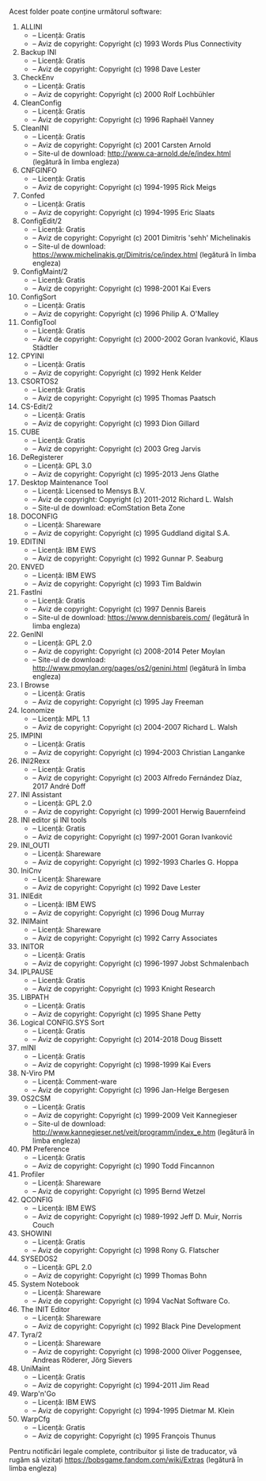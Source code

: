 Acest folder poate conține următorul software:

1. ALLINI
   - – Licență: Gratis
   - – Aviz de copyright: Copyright (c) 1993 Words Plus Connectivity
2. Backup INI
   - – Licență: Gratis
   - – Aviz de copyright: Copyright (c) 1998 Dave Lester
3. CheckEnv
   - – Licență: Gratis
   - – Aviz de copyright: Copyright (c) 2000 Rolf Lochbühler
4. CleanConfig
   - – Licență: Gratis
   - – Aviz de copyright: Copyright (c) 1996 Raphaël Vanney
5. CleanINI
   - – Licență: Gratis
   - – Aviz de copyright: Copyright (c) 2001 Carsten Arnold
   - – Site-ul de download: http://www.ca-arnold.de/e/index.html (legătură în limba engleza)
6. CNFGINFO
   - – Licență: Gratis
   - – Aviz de copyright: Copyright (c) 1994-1995 Rick Meigs
7. Confed
   - – Licență: Gratis
   - – Aviz de copyright: Copyright (c) 1994-1995 Eric Slaats
8. ConfigEdit/2
   - – Licență: Gratis
   - – Aviz de copyright: Copyright (c) 2001 Dimitris 'sehh' Michelinakis
   - – Site-ul de download: https://www.michelinakis.gr/Dimitris/ce/index.html (legătură în limba engleza)
9. ConfigMaint/2
   - – Licență: Gratis
   - – Aviz de copyright: Copyright (c) 1998-2001 Kai Evers
10. ConfigSort
    - – Licență: Gratis
    - – Aviz de copyright: Copyright (c) 1996 Philip A. O'Malley
11. ConfigTool
    - – Licență: Gratis
    - – Aviz de copyright: Copyright (c) 2000-2002 Goran Ivanković, Klaus Städtler
12. CPYINI
    - – Licență: Gratis
    - – Aviz de copyright: Copyright (c) 1992 Henk Kelder
13. CSORTOS2
    - – Licență: Gratis
    - – Aviz de copyright: Copyright (c) 1995 Thomas Paatsch
14. CS-Edit/2
    - – Licență: Gratis
    - – Aviz de copyright: Copyright (c) 1993 Dion Gillard
15. CUBE
    - – Licență: Gratis
    - – Aviz de copyright: Copyright (c) 2003 Greg Jarvis
16. DeRegisterer
    - – Licență: GPL 3.0
    - – Aviz de copyright: Copyright (c) 1995-2013 Jens Glathe
16. Desktop Maintenance Tool
    - – Licență: Licensed to Mensys B.V.
    - – Aviz de copyright: Copyright (c) 2011-2012 Richard L. Walsh
    - – Site-ul de download: eComStation Beta Zone
17. DOCONFIG
    - – Licență: Shareware
    - – Aviz de copyright: Copyright (c) 1995 Guddland digital S.A.
18. EDITINI
    - – Licență: IBM EWS
    - – Aviz de copyright: Copyright (c) 1992 Gunnar P. Seaburg
19. ENVED
    - – Licență: IBM EWS
    - – Aviz de copyright: Copyright (c) 1993 Tim Baldwin
20. FastIni
    - – Licență: Gratis
    - – Aviz de copyright: Copyright (c) 1997 Dennis Bareis
    - – Site-ul de download: https://www.dennisbareis.com/ (legătură în limba engleza)
21. GenINI
    - – Licență: GPL 2.0
    - – Aviz de copyright: Copyright (c) 2008-2014 Peter Moylan
    - – Site-ul de download: http://www.pmoylan.org/pages/os2/genini.html (legătură în limba engleza)
22. I Browse
    - – Licență: Gratis
    - – Aviz de copyright: Copyright (c) 1995 Jay Freeman
23. Iconomize
    - – Licență: MPL 1.1
    - – Aviz de copyright: Copyright (c) 2004-2007 Richard L. Walsh
24. IMPINI
    - – Licență: Gratis
    - – Aviz de copyright: Copyright (c) 1994-2003 Christian Langanke
25. INI2Rexx
    - – Licență: Gratis
    - – Aviz de copyright: Copyright (c) 2003 Alfredo Fernández Díaz, 2017 André Doff
26. INI Assistant
    - – Licență: GPL 2.0
    - – Aviz de copyright: Copyright (c) 1999-2001 Herwig Bauernfeind
27. INI editor și INI tools
    - – Licență: Gratis
    - – Aviz de copyright: Copyright (c) 1997-2001 Goran Ivanković
28. INI_OUTI
    - – Licență: Shareware
    - – Aviz de copyright: Copyright (c) 1992-1993 Charles G. Hoppa
29. IniCnv
    - – Licență: Shareware
    - – Aviz de copyright: Copyright (c) 1992 Dave Lester
30. INIEdit
    - – Licență: IBM EWS
    - – Aviz de copyright: Copyright (c) 1996 Doug Murray
31. INIMaint
    - – Licență: Shareware
    - – Aviz de copyright: Copyright (c) 1992 Carry Associates
32. INITOR
    - – Licență: Gratis
    - – Aviz de copyright: Copyright (c) 1996-1997 Jobst Schmalenbach
33. IPLPAUSE
    - – Licență: Gratis
    - – Aviz de copyright: Copyright (c) 1993 Knight Research
34. LIBPATH
    - – Licență: Gratis
    - – Aviz de copyright: Copyright (c) 1995 Shane Petty
35. Logical CONFIG.SYS Sort
    - – Licență: Gratis
    - – Aviz de copyright: Copyright (c) 2014-2018 Doug Bissett
36. mINI
    - – Licență: Gratis
    - – Aviz de copyright: Copyright (c) 1998-1999 Kai Evers
37. N-Viro PM
    - – Licență: Comment-ware
    - – Aviz de copyright: Copyright (c) 1996 Jan-Helge Bergesen
38. OS2CSM
    - – Licență: Gratis
    - – Aviz de copyright: Copyright (c) 1999-2009 Veit Kannegieser
    - – Site-ul de download: http://www.kannegieser.net/veit/programm/index_e.htm (legătură în limba engleza)
39. PM Preference
    - – Licență: Gratis
    - – Aviz de copyright: Copyright (c) 1990 Todd Fincannon
40. Profiler
    - – Licență: Shareware
    - – Aviz de copyright: Copyright (c) 1995 Bernd Wetzel
41. QCONFIG
    - – Licență: IBM EWS
    - – Aviz de copyright: Copyright (c) 1989-1992 Jeff D. Muir, Norris Couch
42. SHOWINI
    - – Licență: Gratis
    - – Aviz de copyright: Copyright (c) 1998 Rony G. Flatscher
43. SYSEDOS2
    - – Licență: GPL 2.0
    - – Aviz de copyright: Copyright (c) 1999 Thomas Bohn
44. System Notebook
    - – Licență: Shareware
    - – Aviz de copyright: Copyright (c) 1994 VacNat Software Co.
45. The INIT Editor
    - – Licență: Shareware
    - – Aviz de copyright: Copyright (c) 1992 Black Pine Development
46. Tyra/2
    - – Licență: Shareware
    - – Aviz de copyright: Copyright (c) 1998-2000 Oliver Poggensee, Andreas Röderer, Jörg Sievers
47. UniMaint
    - – Licență: Gratis
    - – Aviz de copyright: Copyright (c) 1994-2011 Jim Read
48. Warp'n'Go
    - – Licență: IBM EWS
    - – Aviz de copyright: Copyright (c) 1994-1995 Dietmar M. Klein
49. WarpCfg
    - – Licență: Gratis
    - – Aviz de copyright: Copyright (c) 1995 François Thunus

Pentru notificări legale complete, contribuitor și liste de traducator, vă rugăm să vizitați https://bobsgame.fandom.com/wiki/Extras (legătură în limba engleza)
